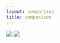 ```yaml
---
layout: comparison
title: comparison
---
```

<div style="width:832px; height:468px; margin:auto;">    
    <div class="twentytwenty-container">  
        <img src="{{ '/assets/img/1.png?v=' | append: site.github.build_revision | relative_url }}" />  
        <img src="{{ '/assets/img/2.png?v=' | append: site.github.build_revision | relative_url }}" />  
    </div>  
</div>  
